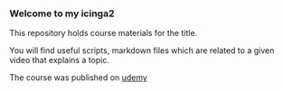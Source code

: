 ### Welcome to my icinga2

This repository holds course materials for the title.

You will find useful scripts, markdown files which are related to a given video that explains a topic.

The course was published on [udemy](https://www.udemy.com/course//icinga2-the-definitive-guide-to-monitoring)